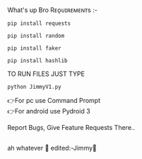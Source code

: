 
What's up Bro
Rᴇᴏ̨ᴜɪʀᴇᴍᴇɴᴛs :-
```
pip install requests

pip install random

pip install faker

pip install hashlib

```
TO RUN FILES JUST TYPE
```
python JimmyV1.py
```
👉For pc use  Command Prompt <br>
👉For android use  Pydroid 3
  
Report Bugs, Give Feature Requests There..   

##
ah whatever 🤣
edited:-Jimmy🎀
